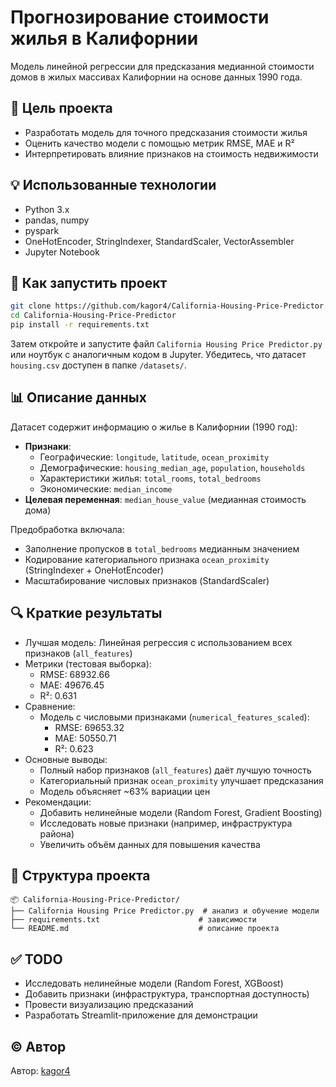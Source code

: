 # Прогнозирование стоимости жилья в Калифорнии

Модель линейной регрессии для предсказания медианной стоимости домов в жилых массивах Калифорнии на основе данных 1990 года.

## 🎯 Цель проекта

- Разработать модель для точного предсказания стоимости жилья
- Оценить качество модели с помощью метрик RMSE, MAE и R²
- Интерпретировать влияние признаков на стоимость недвижимости

## 💡 Использованные технологии

- Python 3.x
- pandas, numpy
- pyspark
- OneHotEncoder, StringIndexer, StandardScaler, VectorAssembler
- Jupyter Notebook

## 🧪 Как запустить проект

```bash
git clone https://github.com/kagor4/California-Housing-Price-Predictor.git
cd California-Housing-Price-Predictor
pip install -r requirements.txt
```

Затем откройте и запустите файл `California Housing Price Predictor.py` или ноутбук с аналогичным кодом в Jupyter. Убедитесь, что датасет `housing.csv` доступен в папке `/datasets/`.

## 📊 Описание данных

Датасет содержит информацию о жилье в Калифорнии (1990 год):
- **Признаки**:
  - Географические: `longitude`, `latitude`, `ocean_proximity`
  - Демографические: `housing_median_age`, `population`, `households`
  - Характеристики жилья: `total_rooms`, `total_bedrooms`
  - Экономические: `median_income`
- **Целевая переменная**: `median_house_value` (медианная стоимость дома)

Предобработка включала:
- Заполнение пропусков в `total_bedrooms` медианным значением
- Кодирование категориального признака `ocean_proximity` (StringIndexer + OneHotEncoder)
- Масштабирование числовых признаков (StandardScaler)

## 🔍 Краткие результаты

- Лучшая модель: Линейная регрессия с использованием всех признаков (`all_features`)
- Метрики (тестовая выборка):
  - RMSE: 68932.66
  - MAE: 49676.45
  - R²: 0.631
- Сравнение:
  - Модель с числовыми признаками (`numerical_features_scaled`):
    - RMSE: 69653.32
    - MAE: 50550.71
    - R²: 0.623
- Основные выводы:
  - Полный набор признаков (`all_features`) даёт лучшую точность
  - Категориальный признак `ocean_proximity` улучшает предсказания
  - Модель объясняет ~63% вариации цен
- Рекомендации:
  - Добавить нелинейные модели (Random Forest, Gradient Boosting)
  - Исследовать новые признаки (например, инфраструктура района)
  - Увеличить объём данных для повышения качества

## 📁 Структура проекта

```
📦 California-Housing-Price-Predictor/
├── California Housing Price Predictor.py  # анализ и обучение модели
├── requirements.txt                      # зависимости
└── README.md                             # описание проекта
```

## ✅ TODO

- Исследовать нелинейные модели (Random Forest, XGBoost)
- Добавить признаки (инфраструктура, транспортная доступность)
- Провести визуализацию предсказаний
- Разработать Streamlit-приложение для демонстрации

## © Автор

Автор: [kagor4](https://github.com/kagor4)
```
